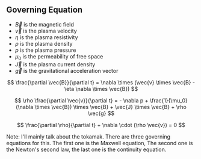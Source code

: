 ## Governing Equation

- $\vec{B}$ is the magnetic field
- $\vec{v}$ is the plasma velocity
- $\eta$ is the plasma resistivity
- $\rho$ is the plasma density
- $p$ is the plasma pressure
- $\mu_0$ is the permeability of free space
- $\vec{J}$ is the plasma current density
- $\vec{g}$ is the gravitational acceleration vector

$$
\frac{\partial \vec{B}}{\partial t} = \nabla \times (\vec{v} \times \vec{B} - \eta \nabla \times \vec{B})
$$

$$
\rho \frac{\partial \vec{v}}{\partial t} = - \nabla p + \frac{1}{\mu_0} (\nabla \times \vec{B}) \times \vec{B} + \vec{J} \times \vec{B} + \rho \vec{g} 
$$

$$
\frac{\partial \rho}{\partial t} + \nabla \cdot (\rho \vec{v}) = 0
$$

Note:
I'll mainly talk about the tokamak.
There are three governing equations for this.
The first one is the Maxwell equation,
The second one is the Newton's second law, 
the last one is the continuity equation.

